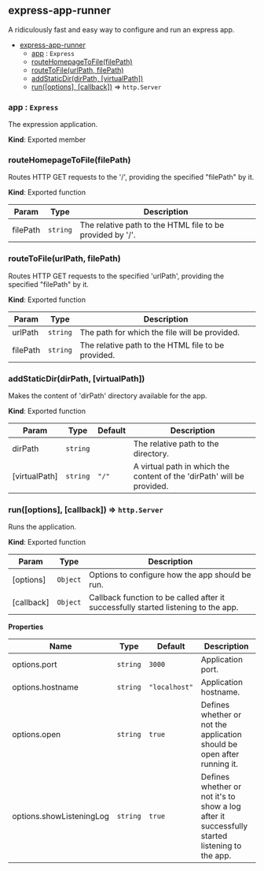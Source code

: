 <a name="module_express-app-runner"></a>

## express-app-runner
A ridiculously fast and easy way to configure and run an express app.


* [express-app-runner](#module_express-app-runner)
    * [app](#exp_module_express-app-runner--app) : <code>Express</code>
    * [routeHomepageToFile(filePath)](#exp_module_express-app-runner--routeHomepageToFile)
    * [routeToFile(urlPath, filePath)](#exp_module_express-app-runner--routeToFile)
    * [addStaticDir(dirPath, [virtualPath])](#exp_module_express-app-runner--addStaticDir)
    * [run([options], [callback])](#exp_module_express-app-runner--run) ⇒ <code>http.Server</code>

<a name="exp_module_express-app-runner--app"></a>

### app : <code>Express</code>
The expression application.

**Kind**: Exported member
<a name="exp_module_express-app-runner--routeHomepageToFile"></a>

### routeHomepageToFile(filePath)
Routes HTTP GET requests to the '/', providing the specified "filePath" by it.

**Kind**: Exported function

| Param | Type | Description |
| --- | --- | --- |
| filePath | <code>string</code> | The relative path to the HTML file to be provided by '/'. |

<a name="exp_module_express-app-runner--routeToFile"></a>

### routeToFile(urlPath, filePath)
Routes HTTP GET requests to the specified 'urlPath', providing the specified "filePath" by it.

**Kind**: Exported function

| Param | Type | Description |
| --- | --- | --- |
| urlPath | <code>string</code> | The path for which the file will be provided. |
| filePath | <code>string</code> | The relative path to the HTML file to be provided. |

<a name="exp_module_express-app-runner--addStaticDir"></a>

### addStaticDir(dirPath, [virtualPath])
Makes the content of 'dirPath' directory available for the app.

**Kind**: Exported function

| Param | Type | Default | Description |
| --- | --- | --- | --- |
| dirPath | <code>string</code> |  | The relative path to the directory. |
| [virtualPath] | <code>string</code> | <code>&quot;/&quot;</code> | A virtual path in which the content of the 'dirPath' will be provided. |

<a name="exp_module_express-app-runner--run"></a>

### run([options], [callback]) ⇒ <code>http.Server</code>
Runs the application.

**Kind**: Exported function

| Param | Type | Description |
| --- | --- | --- |
| [options] | <code>Object</code> | Options to configure how the app should be run. |
| [callback] | <code>Object</code> | Callback function to be called after it successfully started listening to the app. |

**Properties**

| Name | Type | Default | Description |
| --- | --- | --- | --- |
| options.port | <code>string</code> | <code>3000</code> | Application port. |
| options.hostname | <code>string</code> | <code>&quot;localhost&quot;</code> | Application hostname. |
| options.open | <code>string</code> | <code>true</code> | Defines whether or not the application should be open after running it. |
| options.showListeningLog | <code>string</code> | <code>true</code> | Defines whether or not it's to show a log after it successfully started listening to the app. |